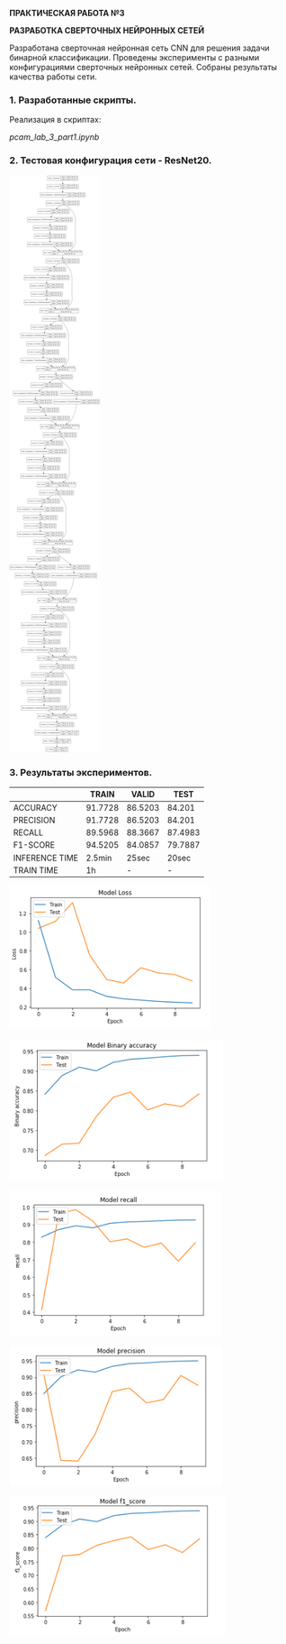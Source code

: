 **ПРАКТИЧЕСКАЯ РАБОТА №3**


**РАЗРАБОТКА СВЕРТОЧНЫХ НЕЙРОННЫХ СЕТЕЙ**

Разработана сверточная нейронная сеть CNN для решения задачи бинарной классификации. Проведены эксперименты с разными конфигурациями сверточных нейронных сетей. Собраны результаты качества работы сети.

### 1. Разработанные скрипты.
Реализация в скриптах:

 *pcam_lab_3_part1.ipynb*
 
 
### 2. Тестовая конфигурация сети - ResNet20.


![](../images/model_plot_3.png)


### 3. Результаты экспериментов.



|   |  TRAIN  | VALID   | TEST   | 
| ------------ | ------------ | ------------ | ------------ |
| ACCURACY   | 91.7728 | 86.5203 | 84.201 |
| PRECISION  | 91.7728 | 86.5203 | 84.201 |
| RECALL | 89.5968 | 88.3667 | 87.4983 |
|  F1-SCORE | 94.5205 | 84.0857 | 79.7887 |
| INFERENCE TIME | 2.5min | 25sec | 20sec |
| TRAIN TIME | 1h | - | - |


![](../images/pcam_lab_3_part1_model_loss.png)


![](../images/pcam_lab_3_part1_model_binary_accuracy.png)


![](../images/pcam_lab_3_part1_model_recall.png)


![](../images/pcam_lab_3_part1_model_precision.png)


![](../images/pcam_lab_3_part1_model_f1_score.png)
